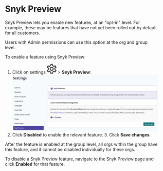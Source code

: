 # Snyk Preview

Snyk Preview lets you enable new features, at an "opt-in" level. For example, these may be features that have not yet been rolled out by default for all customers.

Users with Admin permissions can use this option at the org and group level.

To enable a feature using Snyk Preview:

1. Click on settings ![](../../.gitbook/assets/cog_icon.png) &gt; **Snyk Preview**: ![SnykPreview.png](../../.gitbook/assets/snykpreview.png)
2. Click **Disabled** to enable the relevant feature. 3. Click **Save changes**.

After the feature is enabled at the group level, all orgs within the group have this feature, and it cannot be disabled individually for these orgs.

To disable a Snyk Preview feature, navigate to the Snyk Preview page and click **Enabled** for that feature.

